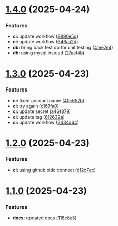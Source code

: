# [1.4.0](https://github.com/ccrawford4/search/compare/v1.3.0...v1.4.0) (2025-04-24)


### Features

* **ci:** update workflow ([8890e5d](https://github.com/ccrawford4/search/commit/8890e5d5f0cb5c4db2cfd527e1aabffd8316937e))
* **ci:** update workflow ([646aa2d](https://github.com/ccrawford4/search/commit/646aa2d9c86ec402ea8505d1c49986f13b59d5f6))
* **db:** bring back test db for unit testing ([41ee7e4](https://github.com/ccrawford4/search/commit/41ee7e4b34a26c14d3f768790d4af8eeb888a97d))
* **db:** using mysql instead ([27acf4b](https://github.com/ccrawford4/search/commit/27acf4b8335cae829464406d8989dc25e70cee31))

# [1.3.0](https://github.com/ccrawford4/search/compare/v1.2.0...v1.3.0) (2025-04-23)


### Features

* **ci:** fixed account name ([40c652b](https://github.com/ccrawford4/search/commit/40c652b9239d5f51c39a7122a6a74fd4a339ba9d))
* **ci:** try again ([c169fa0](https://github.com/ccrawford4/search/commit/c169fa0ca18b69d1db55b7cd635c2ba7ddf74d9f))
* **ci:** update secret ([a46f879](https://github.com/ccrawford4/search/commit/a46f8790fbdace95c31afc607153672868ef813a))
* **ci:** update tag ([612632a](https://github.com/ccrawford4/search/commit/612632a0a5cd9c5d75a78a9a1500a8d4dfa3110e))
* **ci:** update workflow ([2434d64](https://github.com/ccrawford4/search/commit/2434d64b5a4574360e53bf82140cdd8e94278057))

# [1.2.0](https://github.com/ccrawford4/search/compare/v1.1.0...v1.2.0) (2025-04-23)


### Features

* **ci:** using github oidc connect ([d12c7ec](https://github.com/ccrawford4/search/commit/d12c7ec0dd117c3d90b541e010a55c1c9524d8b9))

# [1.1.0](https://github.com/ccrawford4/search/compare/v1.0.0...v1.1.0) (2025-04-23)


### Features

* **docs:** updated docs ([118c8e5](https://github.com/ccrawford4/search/commit/118c8e5c5fbe4e0cab6df1973e94edf97c7617cc))
